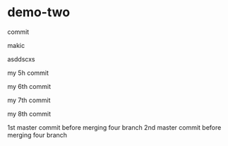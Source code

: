# demo-two

commit


makic


asddscxs

my 5h commit

my 6th commit

my 7th commit

my 8th commit

1st master commit before merging four branch
2nd master commit before merging four branch